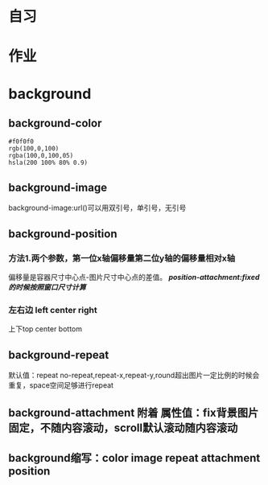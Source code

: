 # 自习 
# 作业
# background
## background-color
    #f0f0f0
    rgb(100,0,100)
    rgba(100,0,100,05)
    hsla(200 100% 80% 0.9)
## background-image
background-image:url()可以用双引号，单引号，无引号
## background-position
### 方法1.两个参数，第一位x轴偏移量第二位y轴的偏移量相对x轴
偏移量是容器尺寸中心点-图片尺寸中心点的差值。
***position-attachment:fixed的时候按照窗口尺寸计算***
### 左右边 left center right
上下top center bottom
## background-repeat
默认值：repeat
no-repeat,repeat-x,repeat-y,round超出图片一定比例的时候会重复，space空间足够进行repeat
## background-attachment 附着 属性值：fix背景图片固定，不随内容滚动，scroll默认滚动随内容滚动
## background缩写：color image repeat attachment position
